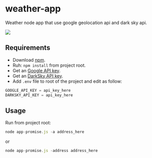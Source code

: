 # weather-app
Weather node app that use google geolocation api and dark sky api.

![](https://github.com/eunier14/weather-app/blob/readmeResources/Feb-17-2019%2012-36-25.gif)

## Requirements
* Download [npm](https://www.npmjs.com/).
* Ruh: `npm install` from project root.
* Get an [Google API key](https://developers.google.com/maps/documentation/geolocation/get-api-key).
* Get an [DarkSky API key](https://darksky.net/dev).
* Add `.env` file to root of the project and edit as follow:

```javascript
GOOGLE_API_KEY = api_key_here
DARKSKY_API_KEY = api_key_here
```
## Usage
Run from project root:
```javascript
node app-promise.js -a address_here
```
or
```javascript
node app-promise.js -address address_here
```
